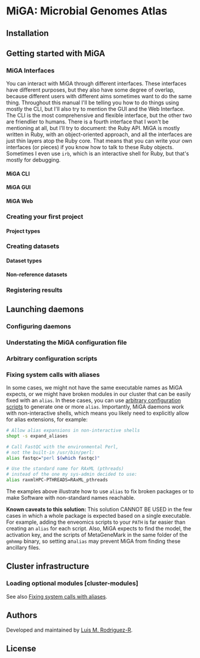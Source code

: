 MiGA: Microbial Genomes Atlas
=============================



Installation
------------



Getting started with MiGA
-------------------------

### MiGA Interfaces

You can interact with MiGA through different interfaces. These interfaces have different
purposes, but they also have some degree of overlap, because different users with different
aims sometimes want to do the same thing. Throughout this manual I'll be telling you how to
do things using mostly the CLI, but I'll also try to mention the GUI and the Web Interface.
The CLI is the most comprehensive and flexible interface, but the other two are friendlier
to humans. There is a fourth interface that I won't be mentioning at all, but I'll try to
document: the Ruby API. MiGA is mostly written in Ruby, with an object-oriented approach, and
all the interfaces are just thin layers atop the Ruby core. That means that you can write
your own interfaces (or pieces) if you know how to talk to these Ruby objects. Sometimes I
even use `irb`, which is an interactive shell for Ruby, but that's mostly for debugging.

#### MiGA CLI

#### MiGA GUI

#### MiGA Web


### Creating your first project

#### Project types

### Creating datasets

#### Dataset types

#### Non-reference datasets

### Registering results


Launching daemons
-----------------

### Configuring daemons


### Understating the MiGA configuration file


### Arbitrary configuration scripts


### Fixing system calls with aliases

In some cases, we might not have the same executable names as MiGA expects, or we might have
broken modules in our cluster that can be easily fixed with an `alias`. In these cases, you can
use [arbitrary configuration scripts]() to generate one or more `alias`. Importantly,
MiGA daemons work with non-interactive shells, which means you likely need to explicitly allow
for alias extensions, for example:

```bash
# Allow alias expansions in non-interactive shells
shopt -s expand_aliases

# Call FastQC with the environmental Perl,
# not the built-in /usr/bin/perl:
alias fastqc="perl $(which fastqc)"

# Use the standard name for RAxML (pthreads)
# instead of the one my sys-admin decided to use:
alias raxmlHPC-PTHREADS=RAxML_pthreads
```

The examples above illustrate how to use `alias` to fix broken packages or to make Software with
non-standard names reachable.

**Known caveats to this solution:** This solution CANNOT BE USED in the few cases in which a
whole package is expected based on a single executable. For example, adding the enveomics
scripts to your `PATH` is far easier than creating an `alias` for each script. Also, MiGA
expects to find the model, the activation key, and the scripts of MetaGeneMark in the same
folder of the `gmhmmp` binary, so setting an`alias` may prevent MiGA from finding these
ancillary files.


Cluster infrastructure
----------------------


### Loading optional modules [cluster-modules]


See also [Fixing system calls with aliases]().



Authors
-------

Developed and maintained by [Luis M. Rodriguez-R](http://gplus.to/lrr).


License
-------



